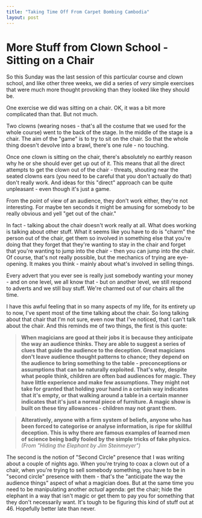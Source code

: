 ```yaml
---
title: "Taking Time Off From Carpet Bombing Cambodia"
layout: post 
---
```


# More Stuff from Clown School - Sitting on a Chair

So this Sunday was the last session of this particular course and clown school, and like other three weeks, we did a series of *very* simple exercises that were much more thought provoking than they looked like they should be.

One exercise we did was sitting on a chair.  OK, it was a bit more complicated than that. But not much.

Two clowns (wearing noses - that's all the costume that we used for the whole course) went to the back of the stage.  In the middle of the stage is a chair.  The aim of the "game" is to try to sit on the chair.  So that the whole thing doesn't devolve into a brawl, there's one rule - no touching.

Once one clown is sitting on the chair, there's absolutely no earthly reason why he or she should ever get up out of it.  This means that all the direct attempts to get the clown out of the chair - threats, shouting near the seated clowns ears (you need to be careful that you don't actually do that) don't really work. And ideas for this "direct" approach can be quite unpleasant - even though it's just a game.

From the point of view of an audience, they don't work either, they're not interesting.  For maybe ten seconds it might be amusing for somebody to be really obvious and yell "get out of the chair." 

In fact - talking about the chair doesn't work really at all. What does working is talking about other stuff. What it seems like you have to do is "charm" the person out of the chair, get them so involved in something else that you're doing that they forget that they're wanting to stay in the chair and forget that you're wanting to jump into the chair - then you can jump into the chair.  Of course, that's not really possible, but the mechanics of trying are eye-opening. It makes you think - mainly about what's involved in selling things. 

Every advert that you ever see is really just somebody wanting your money - and on one level, we all know that - but on another level, we still respond to adverts and we still buy stuff.  We're charmed out of our chairs all the time.

I have this awful feeling that in so many aspects of my life, for its entirety up to now, I've spent most of the time talking about the chair. So long talking about that chair that I'm not sure, even now that I've noticed, that I can't talk about the chair. And this reminds me of two things, the first is this quote:

>**When magicians are good at their jobs it is because they anticipate the way an audience thinks. They are able to suggest a series of clues that guide the audience to the deception. Great magicians don't leave audience thought patterns to chance; they depend on the audience to bring something to the table - preconceptions or assumptions that can be naturally exploited. That's why, despite what people think, children are often bad audiences for magic. They have little experience and make few assumptions. They might not take for granted that holding your hand in a certain way indicates that it's empty, or that walking around a table in a certain manner indicates that it's just a normal piece of furniture. A magic show is built on these tiny allowances - children may not grant them.**

>**Alteratively, anyone with a firm system of beliefs, anyone who has been forced to categorise or analyse information, is ripe for skillful deception. This is why there are famous examples of learned men of science being badly fooled by the simple tricks of fake physics.**
*(From "Hiding the Elephant by Jim Steinmeyer")*

The second is the notion of "Second Circle" presence that I was writing about a couple of nights ago.  When you're trying to coax a clown out of a chair, when you're trying to sell somebody something, you have to be in "second circle" presence with them - that's the "anticipate the way the audience things" aspect of what a magician does.  But at the same time you need to be manipulating another *actual* agenda: get the chair; hide the elephant in a way that isn't magic or get them to pay you for something that they don't necessarily want. It's tough to be figuring this kind of stuff out at 46.  Hopefully better late than never.
